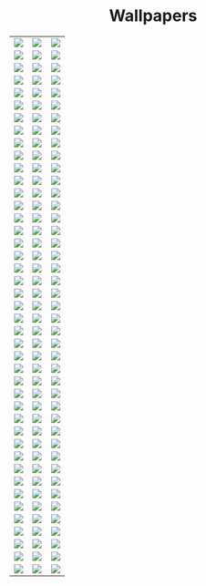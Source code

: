 <center><h1>Wallpapers</h1>

<table>
	<tr>
	  <td width="33%"><img src="./Wallpapers/Wall 001.jpg"></td>
	  <td width="33%"><img src="./Wallpapers/Wall 002.jpeg"></td>
	  <td width="33%"><img src="./Wallpapers/Wall 003.jpg"></td>
	</tr>
	<tr>
	  <td><img src="./Wallpapers/Wall 004.jpg"></td>
	  <td><img src="./Wallpapers/Wall 005.jpg"></td>
	  <td><img src="./Wallpapers/Wall 006.jpg"></td>
	</tr>
	<tr>
	  <td><img src="./Wallpapers/Wall 007.jpg"></td>
	  <td><img src="./Wallpapers/Wall 008.jpg"></td>
	  <td><img src="./Wallpapers/Wall 009.jpg"></td>
	</tr>
	<tr>
	  <td><img src="./Wallpapers/Wall 010.jpg"></td>
	  <td><img src="./Wallpapers/Wall 011.jpeg"></td>
	  <td><img src="./Wallpapers/Wall 012.jpg"></td>
	</tr>
	<tr>
	  <td><img src="./Wallpapers/Wall 013.jpeg"></td>
	  <td><img src="./Wallpapers/Wall 014.jpeg"></td>
	  <td><img src="./Wallpapers/Wall 015.jpg"></td>
	</tr>
	<tr>
	  <td><img src="./Wallpapers/Wall 016.jpg"></td>
	  <td><img src="./Wallpapers/Wall 017.jpg"></td>
	  <td><img src="./Wallpapers/Wall 018.jpeg"></td>
	</tr>
	<tr>
	  <td><img src="./Wallpapers/Wall 019.jpg"></td>
	  <td><img src="./Wallpapers/Wall 020.jpg"></td>
	  <td><img src="./Wallpapers/Wall 021.jpg"></td>
	</tr>
	<tr>
	  <td><img src="./Wallpapers/Wall 022.jpg"></td>
	  <td><img src="./Wallpapers/Wall 023.jpg"></td>
	  <td><img src="./Wallpapers/Wall 024.jpg"></td>
	</tr>
	<tr>
	  <td><img src="./Wallpapers/Wall 025.jpeg"></td>
	  <td><img src="./Wallpapers/Wall 026.jpeg"></td>
	  <td><img src="./Wallpapers/Wall 027.jpeg"></td>
	</tr>
	<tr>
	  <td><img src="./Wallpapers/Wall 028.jpeg"></td>
	  <td><img src="./Wallpapers/Wall 029.jpeg"></td>
	  <td><img src="./Wallpapers/Wall 030.jpeg"></td>
	</tr>
	<tr>
	  <td><img src="./Wallpapers/Wall 031.jpg"></td>
	  <td><img src="./Wallpapers/Wall 032.jpg"></td>
	  <td><img src="./Wallpapers/Wall 033.jpeg"></td>
	</tr>
	<tr>
	  <td><img src="./Wallpapers/Wall 034.jpg"></td>
	  <td><img src="./Wallpapers/Wall 035.jpg"></td>
	  <td><img src="./Wallpapers/Wall 036.jpg"></td>
	</tr>
	<tr>
	  <td><img src="./Wallpapers/Wall 037.jpg"></td>
	  <td><img src="./Wallpapers/Wall 038.jpeg"></td>
	  <td><img src="./Wallpapers/Wall 039.jpg"></td>
	</tr>
	<tr>
	  <td><img src="./Wallpapers/Wall 040.jpg"></td>
	  <td><img src="./Wallpapers/Wall 041.jpeg"></td>
	  <td><img src="./Wallpapers/Wall 042.jpeg"></td>
	</tr>
	<tr>
	  <td><img src="./Wallpapers/Wall 043.jpeg"></td>
	  <td><img src="./Wallpapers/Wall 044.jpg"></td>
	  <td><img src="./Wallpapers/Wall 045.jpg"></td>
	</tr>
	<tr>
	  <td><img src="./Wallpapers/Wall 046.jpg"></td>
	  <td><img src="./Wallpapers/Wall 047.jpg"></td>
	  <td><img src="./Wallpapers/Wall 048.jpeg"></td>
	</tr>
	<tr>
	  <td><img src="./Wallpapers/Wall 049.jpg"></td>
	  <td><img src="./Wallpapers/Wall 050.jpg"></td>
	  <td><img src="./Wallpapers/Wall 051.jpeg"></td>
	</tr>
	<tr>
	  <td><img src="./Wallpapers/Wall 052.jpg"></td>
	  <td><img src="./Wallpapers/Wall 053.jpg"></td>
	  <td><img src="./Wallpapers/Wall 054.jpg"></td>
	</tr>
	<tr>
	  <td><img src="./Wallpapers/Wall 055.jpg"></td>
	  <td><img src="./Wallpapers/Wall 056.jpg"></td>
	  <td><img src="./Wallpapers/Wall 057.jpg"></td>
	</tr>
	<tr>
	  <td><img src="./Wallpapers/Wall 058.jpg"></td>
	  <td><img src="./Wallpapers/Wall 059.jpg"></td>
	  <td><img src="./Wallpapers/Wall 060.jpg"></td>
	</tr>
	<tr>
	  <td><img src="./Wallpapers/Wall 061.jpg"></td>
	  <td><img src="./Wallpapers/Wall 062.jpg"></td>
	  <td><img src="./Wallpapers/Wall 063.jpg"></td>
	</tr>
	<tr>
	  <td><img src="./Wallpapers/Wall 064.jpeg"></td>
	  <td><img src="./Wallpapers/Wall 065.jpg"></td>
	  <td><img src="./Wallpapers/Wall 066.jpeg"></td>
	</tr>
	<tr>
	  <td><img src="./Wallpapers/Wall 067.jpg"></td>
	  <td><img src="./Wallpapers/Wall 068.jpg"></td>
	  <td><img src="./Wallpapers/Wall 069.jpg"></td>
	</tr>
	<tr>
	  <td><img src="./Wallpapers/Wall 070.jpeg"></td>
	  <td><img src="./Wallpapers/Wall 071.jpeg"></td>
	  <td><img src="./Wallpapers/Wall 072.jpeg"></td>
	</tr>
	<tr>
	  <td><img src="./Wallpapers/Wall 073.jpeg"></td>
	  <td><img src="./Wallpapers/Wall 074.jpeg"></td>
	  <td><img src="./Wallpapers/Wall 075.jpeg"></td>
	</tr>
	<tr>
	  <td><img src="./Wallpapers/Wall 076.jpg"></td>
	  <td><img src="./Wallpapers/Wall 077.jpeg"></td>
	  <td><img src="./Wallpapers/Wall 078.jpeg"></td>
	</tr>
	<tr>
	  <td><img src="./Wallpapers/Wall 079.jpeg"></td>
	  <td><img src="./Wallpapers/Wall 080.jpeg"></td>
	  <td><img src="./Wallpapers/Wall 081.jpeg"></td>
	</tr>
	<tr>
	  <td><img src="./Wallpapers/Wall 082.jpeg"></td>
	  <td><img src="./Wallpapers/Wall 083.jpeg"></td>
	  <td><img src="./Wallpapers/Wall 084.jpeg"></td>
	</tr>
	<tr>
	  <td><img src="./Wallpapers/Wall 085.jpeg"></td>
	  <td><img src="./Wallpapers/Wall 086.jpeg"></td>
	  <td><img src="./Wallpapers/Wall 087.jpeg"></td>
	</tr>
	<tr>
	  <td><img src="./Wallpapers/Wall 088.jpeg"></td>
	  <td><img src="./Wallpapers/Wall 089.jpg"></td>
	  <td><img src="./Wallpapers/Wall 090.jpg"></td>
	</tr>
	<tr>
	  <td><img src="./Wallpapers/Wall 091.jpeg"></td>
	  <td><img src="./Wallpapers/Wall 092.jpg"></td>
	  <td><img src="./Wallpapers/Wall 093.jpg"></td>
	</tr>
	<tr>
	  <td><img src="./Wallpapers/Wall 094.jpg"></td>
	  <td><img src="./Wallpapers/Wall 095.jpeg"></td>
	  <td><img src="./Wallpapers/Wall 096.jpeg"></td>
	</tr>
	<tr>
	  <td><img src="./Wallpapers/Wall 097.jpg"></td>
	  <td><img src="./Wallpapers/Wall 098.jpg"></td>
	  <td><img src="./Wallpapers/Wall 099.jpg"></td>
	</tr>
	<tr>
	  <td><img src="./Wallpapers/Wall 100.jpeg"></td>
	  <td><img src="./Wallpapers/Wall 101.jpeg"></td>
	  <td><img src="./Wallpapers/Wall 102.jpeg"></td>
	</tr>
	<tr>
	  <td><img src="./Wallpapers/Wall 103.jpg"></td>
	  <td><img src="./Wallpapers/Wall 104.jpeg"></td>
	  <td><img src="./Wallpapers/Wall 105.jpg"></td>
	</tr>
	<tr>
	  <td><img src="./Wallpapers/Wall 106.jpeg"></td>
	  <td><img src="./Wallpapers/Wall 107.jpg"></td>
	  <td><img src="./Wallpapers/Wall 108.jpg"></td>
	</tr>
	<tr>
	  <td><img src="./Wallpapers/Wall 109.jpeg"></td>
	  <td><img src="./Wallpapers/Wall 110.jpeg"></td>
	  <td><img src="./Wallpapers/Wall 111.jpg"></td>
	</tr>
	<tr>
	  <td><img src="./Wallpapers/Wall 112.jpg"></td>
	  <td><img src="./Wallpapers/Wall 113.jpg"></td>
	  <td><img src="./Wallpapers/Wall 114.jpg"></td>
	</tr>
	<tr>
	  <td><img src="./Wallpapers/Wall 115.jpg"></td>
	  <td><img src="./Wallpapers/Wall 116.jpg"></td>
	  <td><img src="./Wallpapers/Wall 117.jpg"></td>
	</tr>
	<tr>
	  <td><img src="./Wallpapers/Wall 118.jpg"></td>
	  <td><img src="./Wallpapers/Wall 119.jpg"></td>
	  <td><img src="./Wallpapers/Wall 120.jpg"></td>
	</tr>
	<tr>
	  <td><img src="./Wallpapers/Wall 121.jpg"></td>
	  <td><img src="./Wallpapers/Wall 122.jpg"></td>
	  <td><img src="./Wallpapers/Wall 123.jpg"></td>
	</tr>
	<tr>
	  <td><img src="./Wallpapers/Wall 124.jpg"></td>
	  <td><img src="./Wallpapers/Wall 125.jpg"></td>
	  <td><img src="./Wallpapers/Wall 126.jpg"></td>
	</tr>
	<tr>
	  <td><img src="./Wallpapers/Wall 127.jpg"></td>
	  <td><img src="./Wallpapers/Wall 128.jpg"></td>
	  <td><img src="./Wallpapers/Wall 129.jpg"></td>
	</tr>
</table>